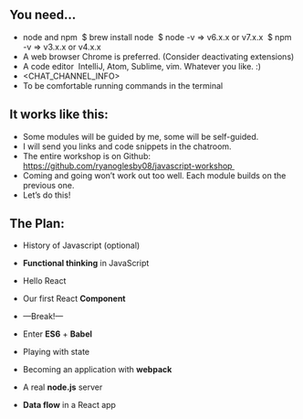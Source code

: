 
You need...
---------------

* node and npm 
  $ brew install node 
  $ node -v   => v6.x.x or v7.x.x
   $ npm -v    => v3.x.x or v4.x.x 
* A web browser Chrome is preferred. (Consider deactivating extensions) 
* A code editor 
  IntelliJ, Atom, Sublime, vim. Whatever you like. :)
* <CHAT_CHANNEL_INFO>
* To be comfortable running commands in the terminal

It works like this:
---------------

* Some modules will be guided by me, some will be self-guided. 
* I will send you links and code snippets in the chatroom. 
* The entire workshop is on Github: https://github.com/ryanoglesby08/javascript-workshop 
* Coming and going won’t work out too well. Each module builds on the previous one. 
* Let’s do this!

The Plan:
---------------

* History of Javascript (optional)
* **Functional thinking** in JavaScript

* Hello React
* Our first React **Component**
* —Break!—
* Enter **ES6** + **Babel**
* Playing with state
* Becoming an application with **webpack**
* A real **node.js** server
* **Data flow** in a React app
